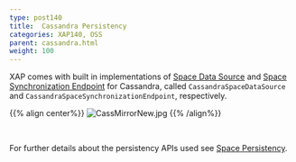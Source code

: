 ```yaml
---
type: post140
title:  Cassandra Persistency
categories: XAP140, OSS
parent: cassandra.html
weight: 100
---
```






XAP comes with built in implementations of [Space Data Source](./space-data-source-api.html) and [Space Synchronization Endpoint](./space-synchronization-endpoint-api.html) for Cassandra, called `CassandraSpaceDataSource` and `CassandraSpaceSynchronizationEndpoint`, respectively.


{{% align center%}}
![CassMirrorNew.jpg](/attachment_files/CassMirrorNew.jpg)
{{% /align%}}

<br>


For further details about the persistency APIs used see [Space Persistency](./space-persistency-overview.html).




